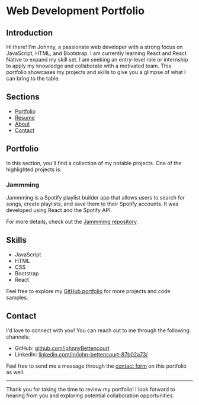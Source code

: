# Web Development Portfolio

## Introduction

Hi there! I'm Johnny, a passionate web developer with a strong focus on JavaScript, HTML, and Bootstrap. I am currently learning React and React Native to expand my skill set. I am seeking an entry-level role or internship to apply my knowledge and collaborate with a motivated team. This portfolio showcases my projects and skills to give you a glimpse of what I can bring to the table.

## Sections

- [Portfolio](https://johnbettencourt.dev/portfolio.html)
- [Resume](https://johnbettencourt.dev/resume.html)
- [About](https://johnbettencourt.dev/about.html)
- [Contact](https://johnbettencourt.dev/)

## Portfolio

In this section, you'll find a collection of my notable projects. One of the highlighted projects is:

### Jammming

Jammming is a Spotify playlist builder app that allows users to search for songs, create playlists, and save them to their Spotify accounts. It was developed using React and the Spotify API.

For more details, check out the [Jammming repository](https://github.com/johnnybettencourt/Jammming).

## Skills

- JavaScript
- HTML
- CSS
- Bootstrap
- React

Feel free to explore my [GitHub portfolio](https://github.com/johnnyBettencourt) for more projects and code samples.

## Contact

I'd love to connect with you! You can reach out to me through the following channels:

- GitHub: [github.com/johnnyBettencourt](https://github.com/yourusername)
- LinkedIn: [linkedin.com/in/john-bettencourt-87b02a73/](https://www.linkedin.com/in/yourprofile)

Feel free to send me a message through the [contact form](#contact) on this portfolio as well.

---

Thank you for taking the time to review my portfolio! I look forward to hearing from you and exploring potential collaboration opportunities.
